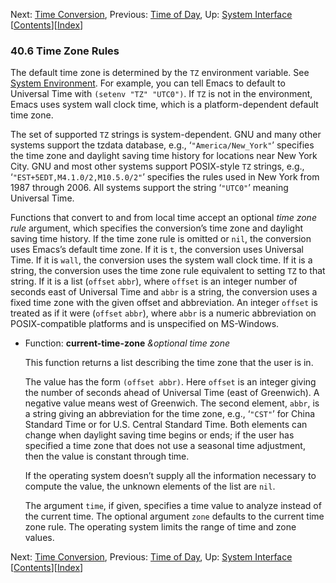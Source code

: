 <!-- This is the GNU Emacs Lisp Reference Manual
corresponding to Emacs version 27.2.

Copyright (C) 1990-1996, 1998-2021 Free Software Foundation,
Inc.

Permission is granted to copy, distribute and/or modify this document
under the terms of the GNU Free Documentation License, Version 1.3 or
any later version published by the Free Software Foundation; with the
Invariant Sections being "GNU General Public License," with the
Front-Cover Texts being "A GNU Manual," and with the Back-Cover
Texts as in (a) below.  A copy of the license is included in the
section entitled "GNU Free Documentation License."

(a) The FSF's Back-Cover Text is: "You have the freedom to copy and
modify this GNU manual.  Buying copies from the FSF supports it in
developing GNU and promoting software freedom." -->

<!-- Created by GNU Texinfo 6.7, http://www.gnu.org/software/texinfo/ -->

Next: [Time Conversion](Time-Conversion.html), Previous: [Time of Day](Time-of-Day.html), Up: [System Interface](System-Interface.html)   \[[Contents](index.html#SEC_Contents "Table of contents")]\[[Index](Index.html "Index")]

### 40.6 Time Zone Rules

The default time zone is determined by the `TZ` environment variable. See [System Environment](System-Environment.html). For example, you can tell Emacs to default to Universal Time with `(setenv "TZ" "UTC0")`. If `TZ` is not in the environment, Emacs uses system wall clock time, which is a platform-dependent default time zone.

The set of supported `TZ` strings is system-dependent. GNU and many other systems support the tzdata database, e.g., ‘`"America/New_York"`’ specifies the time zone and daylight saving time history for locations near New York City. GNU and most other systems support POSIX-style `TZ` strings, e.g., ‘`"EST+5EDT,M4.1.0/2,M10.5.0/2"`’ specifies the rules used in New York from 1987 through 2006. All systems support the string ‘`"UTC0"`’ meaning Universal Time.

Functions that convert to and from local time accept an optional *time zone rule* argument, which specifies the conversion’s time zone and daylight saving time history. If the time zone rule is omitted or `nil`, the conversion uses Emacs’s default time zone. If it is `t`, the conversion uses Universal Time. If it is `wall`, the conversion uses the system wall clock time. If it is a string, the conversion uses the time zone rule equivalent to setting `TZ` to that string. If it is a list (`offset` `abbr`), where `offset` is an integer number of seconds east of Universal Time and `abbr` is a string, the conversion uses a fixed time zone with the given offset and abbreviation. An integer `offset` is treated as if it were (`offset` `abbr`), where `abbr` is a numeric abbreviation on POSIX-compatible platforms and is unspecified on MS-Windows.

*   Function: **current-time-zone** *\&optional time zone*

    This function returns a list describing the time zone that the user is in.

    The value has the form `(offset abbr)`. Here `offset` is an integer giving the number of seconds ahead of Universal Time (east of Greenwich). A negative value means west of Greenwich. The second element, `abbr`, is a string giving an abbreviation for the time zone, e.g., ‘`"CST"`’ for China Standard Time or for U.S. Central Standard Time. Both elements can change when daylight saving time begins or ends; if the user has specified a time zone that does not use a seasonal time adjustment, then the value is constant through time.

    If the operating system doesn’t supply all the information necessary to compute the value, the unknown elements of the list are `nil`.

    The argument `time`, if given, specifies a time value to analyze instead of the current time. The optional argument `zone` defaults to the current time zone rule. The operating system limits the range of time and zone values.

Next: [Time Conversion](Time-Conversion.html), Previous: [Time of Day](Time-of-Day.html), Up: [System Interface](System-Interface.html)   \[[Contents](index.html#SEC_Contents "Table of contents")]\[[Index](Index.html "Index")]
